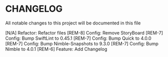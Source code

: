 # CHANGELOG

All notable changes to this project will be documented in this file

[N/A] Refactor: Refactor files
[REM-8] Config: Remove StoryBoard
[REM-7] Config: Bump SwiftLint to 0.45.1
[REM-7] Config: Bump Quick to 4.0.0
[REM-7] Config: Bump Nimble-Snapshots to 9.3.0
[REM-7] Config: Bump Nimble to 4.0.1
[REM-6] Feature: Add Changelog
